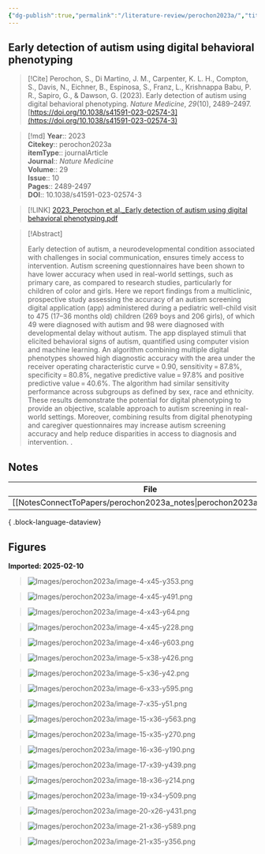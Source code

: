 ```yaml
---
{"dg-publish":true,"permalink":"/literature-review/perochon2023a/","title":"Early detection of autism using digital behavioral phenotyping","tags":["Machine","learning","Disability","EyeTracking"]}
---
```



## Early detection of autism using digital behavioral phenotyping

> [!Cite]
> Perochon, S., Di Martino, J. M., Carpenter, K. L. H., Compton, S., Davis, N., Eichner, B., Espinosa, S., Franz, L., Krishnappa Babu, P. R., Sapiro, G., & Dawson, G. (2023). Early detection of autism using digital behavioral phenotyping. _Nature Medicine_, _29_(10), 2489–2497. [https://doi.org/10.1038/s41591-023-02574-3](https://doi.org/10.1038/s41591-023-02574-3)


>[!md]
> **Year**:: 2023   
> **Citekey**:: perochon2023a  
> **itemType**:: journalArticle  
> **Journal**:: *Nature Medicine*  
> **Volume**:: 29  
> **Issue**:: 10   
> **Pages**:: 2489-2497  
> **DOI**:: 10.1038/s41591-023-02574-3    

> [!LINK] 
> [2023_Perochon et al._Early detection of autism using digital behavioral phenotyping.pdf](zotero://select/library/items/2TRL46FN)

> [!Abstract]
>
> Early detection of autism, a neurodevelopmental condition associated with challenges in social communication, ensures timely access to intervention. Autism screening questionnaires have been shown to have lower accuracy when used in real-world settings, such as primary care, as compared to research studies, particularly for children of color and girls. Here we report findings from a multiclinic, prospective study assessing the accuracy of an autism screening digital application (app) administered during a pediatric well-child visit to 475 (17–36 months old) children (269 boys and 206 girls), of which 49 were diagnosed with autism and 98 were diagnosed with developmental delay without autism. The app displayed stimuli that elicited behavioral signs of autism, quantified using computer vision and machine learning. An algorithm combining multiple digital phenotypes showed high diagnostic accuracy with the area under the receiver operating characteristic curve = 0.90, sensitivity = 87.8%, specificity = 80.8%, negative predictive value = 97.8% and positive predictive value = 40.6%. The algorithm had similar sensitivity performance across subgroups as defined by sex, race and ethnicity. These results demonstrate the potential for digital phenotyping to provide an objective, scalable approach to autism screening in real-world settings. Moreover, combining results from digital phenotyping and caregiver questionnaires may increase autism screening accuracy and help reduce disparities in access to diagnosis and intervention.
>.
> 


## Notes

| File                                                                 | file.name           |
| -------------------------------------------------------------------- | ------------------- |
| [[NotesConnectToPapers/perochon2023a_notes\|perochon2023a_notes]] | perochon2023a_notes |

{ .block-language-dataview}


## Figures

**Imported: 2025-02-10**

> ![Images/perochon2023a/image-4-x45-y353.png](/img/user/Images/perochon2023a/image-4-x45-y353.png)

> ![Images/perochon2023a/image-4-x45-y491.png](/img/user/Images/perochon2023a/image-4-x45-y491.png)

> ![Images/perochon2023a/image-4-x43-y64.png](/img/user/Images/perochon2023a/image-4-x43-y64.png)

> ![Images/perochon2023a/image-4-x45-y228.png](/img/user/Images/perochon2023a/image-4-x45-y228.png)

> ![Images/perochon2023a/image-4-x46-y603.png](/img/user/Images/perochon2023a/image-4-x46-y603.png)

> ![Images/perochon2023a/image-5-x38-y426.png](/img/user/Images/perochon2023a/image-5-x38-y426.png)

> ![Images/perochon2023a/image-5-x36-y42.png](/img/user/Images/perochon2023a/image-5-x36-y42.png)

> ![Images/perochon2023a/image-6-x33-y595.png](/img/user/Images/perochon2023a/image-6-x33-y595.png)

> ![Images/perochon2023a/image-7-x35-y51.png](/img/user/Images/perochon2023a/image-7-x35-y51.png)

> ![Images/perochon2023a/image-15-x36-y563.png](/img/user/Images/perochon2023a/image-15-x36-y563.png)

> ![Images/perochon2023a/image-15-x35-y270.png](/img/user/Images/perochon2023a/image-15-x35-y270.png)

> ![Images/perochon2023a/image-16-x36-y190.png](/img/user/Images/perochon2023a/image-16-x36-y190.png)

> ![Images/perochon2023a/image-17-x39-y439.png](/img/user/Images/perochon2023a/image-17-x39-y439.png)

> ![Images/perochon2023a/image-18-x36-y214.png](/img/user/Images/perochon2023a/image-18-x36-y214.png)

> ![Images/perochon2023a/image-19-x34-y509.png](/img/user/Images/perochon2023a/image-19-x34-y509.png)

> ![Images/perochon2023a/image-20-x26-y431.png](/img/user/Images/perochon2023a/image-20-x26-y431.png)

> ![Images/perochon2023a/image-21-x36-y589.png](/img/user/Images/perochon2023a/image-21-x36-y589.png)

> ![Images/perochon2023a/image-21-x35-y356.png](/img/user/Images/perochon2023a/image-21-x35-y356.png)